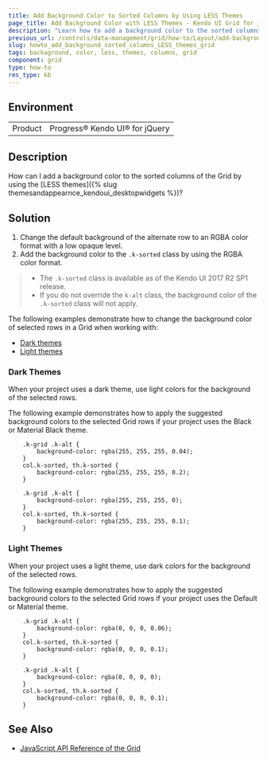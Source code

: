 ```yaml
---
title: Add Background Color to Sorted Columns by Using LESS Themes
page_title: Add Background Color with LESS Themes - Kendo UI Grid for jQuery
description: "Learn how to add a background color to the sorted columns of the Kendo UI Grid for jQuery by using the LESS themes."
previous_url: /controls/data-management/grid/how-to/Layout/add-background-sorted-columns-LESS-themes
slug: howto_add_background_sorted_columns_LESS_themes_grid
tags: backaground, color, less, themes, columns, grid
component: grid
type: how-to
res_type: kb
---
```


## Environment

<table>
 <tr>
  <td>Product</td>
  <td>Progress® Kendo UI® for jQuery</td>
 </tr>
</table>

## Description

How can I add a background color to the sorted columns of the Grid by using the [LESS themes]({% slug themesandappearnce_kendoui_desktopwidgets %})?

## Solution

1. Change the default background of the alternate row to an RGBA color format with a low opaque level.
1. Add the background color to the `.k-sorted` class by using the RGBA color format.

> * The `.k-sorted` class is available as of the Kendo UI 2017 R2 SP1 release.
> * If you do not override the `k-alt` class, the background color of the `.k-sorted` class will not apply.

The following examples demonstrate how to change the background color of selected rows in a Grid when working with:

* [Dark themes](#dark-themes)
* [Light themes](#light-themes)

### Dark Themes

When your project uses a dark theme, use light colors for the background of the selected rows.

The following example demonstrates how to apply the suggested background colors to the selected Grid rows if your project uses the Black or Material Black theme.  

```tab-Black
    .k-grid .k-alt {
        background-color: rgba(255, 255, 255, 0.04);
    }
    col.k-sorted, th.k-sorted {
        background-color: rgba(255, 255, 255, 0.2);
    }
```
```tab-MaterialBlack
    .k-grid .k-alt {
        background-color: rgba(255, 255, 255, 0);
    }
    col.k-sorted, th.k-sorted {
        background-color: rgba(255, 255, 255, 0.1);
    }
```

### Light Themes

When your project uses a light theme, use dark colors for the background of the selected rows.

The following example demonstrates how to apply the suggested background colors to the selected Grid rows if your project uses the Default or Material theme.

```tab-Default
    .k-grid .k-alt {
        background-color: rgba(0, 0, 0, 0.06);
    }
    col.k-sorted, th.k-sorted {
        background-color: rgba(0, 0, 0, 0.1);
    }
```
```tab-Material
    .k-grid .k-alt {
        background-color: rgba(0, 0, 0, 0);
    }
    col.k-sorted, th.k-sorted {
        background-color: rgba(0, 0, 0, 0.1);
    }
```

## See Also

* [JavaScript API Reference of the Grid](/api/javascript/ui/grid)
